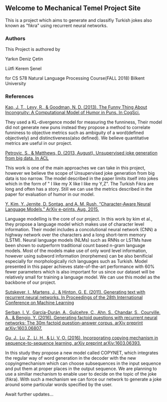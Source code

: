 ## Welcome to Mechanical Temel Project Site

This is a project which aims to generate and classifiy Turkish jokes also known as "fıkra" using recurrent neural networks.

### Authors
This Project is authored by

Yarkın Deniz Çetin

Lütfi Kerem Şenel

for CS 578 Natural Language Processing Course(FALL 2018)
Bilkent University

### References
[Kao, J. T., Levy, R., & Goodman, N. D. (2013). The Funny Thing About Incongruity: A Computational Model of Humor in Puns. In CogSci.](https://web.stanford.edu/~ngoodman/papers/KaoLevyGoodman.pdf)

They used a KL-divergence model for measuring the funniness, 
Their model did not generate new puns instead they propose a method to correlate funniness to objective metrics such as ambiguity of a word(defined objectively) and distinctiveness(also defined). 
We believe quantitative metrics are useful in our project.



[Petrovic, S., & Matthews, D. (2013, August). Unsupervised joke generation from big data. In ACL](http://aclweb.org/anthology/P13-2041)

This work is one of the main approaches we can take in this project, however we believe the scope of  Unsupervised joke generation from big data is too narrow. The model described in the paper limits itself into jokes which in the form of " I like my X like I like my Y,Z". The Turkish Fıkra are long and often has a story. Still we can use the metrics described in the paper for evaluation of humor in our model.

[Y. Kim, Y. Jernite, D. Sontag, and A. M. Rush, “Character-Aware Neural Language Models,” ArXiv e-prints, Aug. 2015.](https://arxiv.org/pdf/1508.06615.pdf)

Language modelling is the core of our project. In this work by kim et al., they propose a language model which makes use of character level information. Their model includes a concolutional neural network (CNN) a highway network over the characters and a long short-term memory (LSTM). Neural language models (NLMs) such as RNNs or LSTMs have been shown to outperform traditional count based n-gram language models. Most of the models make use of only word level information, however using subword information (morphemes) can be also benificial especially for morphologically rich languages such as Turkish. Model presented in this paper achieves state-of-the-art performance with 60% fewer parameters which is also important for us since our dataset will be relatively small for training a language model. We can use this model as the backbone of our project.

[Sutskever, I., Martens, J., & Hinton, G. E. (2011). Generating text with recurrent neural networks.
In Proceedings of the 28th International Conference on Machine Learning ](http://www.cs.toronto.edu/~ilya/pubs/2011/LANG-RNN.pdf)

[Serban, I. V., García-Durán, A., Gulcehre, C., Ahn, S., Chandar, S., Courville, A., & Bengio, Y.
(2016). Generating factoid questions with recurrent neural networks: The 30m factoid question-answer
corpus. arXiv preprint arXiv:1603.06807.](https://pdfs.semanticscholar.org/f802/a78c9f2491e9ccd1c9123f92f68eabf36f5d.pdf)

[Gu, J., Lu, Z., Li, H., & Li, V. O. (2016). Incorporating copying mechanism in
sequence-to-sequence learning. arXiv preprint arXiv:1603.06393.](https://arxiv.org/abs/1603.06393)

In this study they propose a new model called COPYNET, which integrates the regular way of word generation in the decoder with the new copyingmechanism which can choose subsequences in the input sequence and put them at proper places in the output sequence. We are planning to use a similiar mechanism to enable user to decide on the topic of the joke (fıkra). With such a mechanism we can force our network to generate a joke around some particular words specified by the user.


Await further updates...


